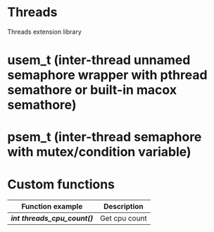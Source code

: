 # Threads

Threads extension library

# usem_t (inter-thread unnamed semaphore wrapper with pthread semathore or built-in macox semathore)
# psem_t (inter-thread semaphore with mutex/condition variable)

# Custom functions
| Function example                | Description                                                         |
|---------------------------------|---------------------------------------------------------------------|
| ***int threads_cpu_count()***   | Get cpu count                        |

